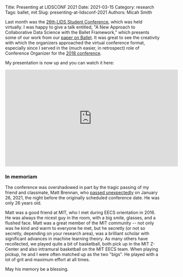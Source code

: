 Title: Presenting at LIDSCONF 2021
Date: 2021-03-15
Category: research
Tags: ballet, mit
Slug: presenting-at-lidsconf-2021
Authors: Micah Smith

Last month was the [26th LIDS Student Conference](https://lidsconf.mit.edu/2021/), which was held virtually. I was happy to give a talk entitled, "A New Approach to Collaborative Data Science with the Ballet Framework," which presents some of our work from our [paper on Ballet]({filename}/pages/research.md#smith2020enabling). It was great to see the creativity with which the organizers approached the virtual conference format, especially since I served in the (much easier, in retrospect) role of Conference Organizer for the [2018 conference](https://lidsconf.mit.edu/2018/).

My presentation is now up and you can watch it here:

<iframe width="560" height="315" src="https://www.youtube-nocookie.com/embed/gH-0dRqq1zA" frameborder="0" allow="accelerometer; autoplay; clipboard-write; encrypted-media; gyroscope; picture-in-picture" allowfullscreen></iframe>

### In memoriam

The conference was overshadowed in part by the tragic passing of my friend and classmate, Matt Brennan, who [passed unexpectedly](https://cms.math.ca/news-item/the-canadian-mathematical-society-mourns-the-loss-of-matthew-brennan/) on January 26, 2021, the night before the originally scheduled conference date. He was only 26 years old.

Matt was a good friend at MIT, who I met during EECS orientation in 2016. He was always the nicest guy in the room, with a big smile, glasses, and a flushed face. Matt was a great member of the MIT community -- not only was he kind and warm to everyone he met, but he secretly (or not so secretly, depending on your research area), was a brilliant scholar with significant advances in machine learning theory. As many others have recollected, we played quite a bit of basketball, both pick up in the MIT Z-Center and also intramural basketball on the MIT EECS team. When playing pickup, he and I were often matched up as the two "bigs". He played with a lot of grit and maximum effort at all times.

May his memory be a blessing.
